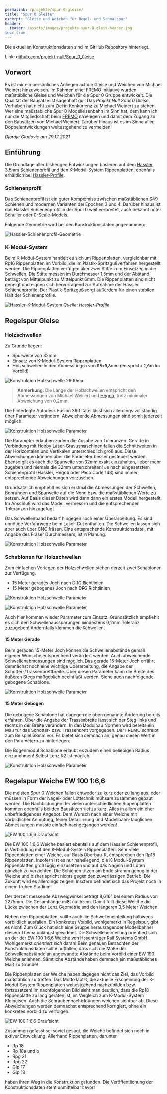 ```yaml
---
permalink: /projekte/spur-0-gleise/
title: "Spur 0 Gleise"
excerpt: "Gleise und Weichen für Regel- und Schmalspur"
header:
  teaser: /assets/images/projekte-spur-0-gleis-header.jpg
toc: true
---
```

Die aktuellen Konstruktionsdaten sind im GitHub Repository hinterlegt.

Link: [github.com/projekt-null/Spur_0_Gleise](https://github.com/projekt-null/Spur_0_Gleise) 

## Vorwort
Es ist mir ein persönliches Anliegen auf die Gleise und Weichen von Michael Weinert hinzuweisen. Im Rahmen einer FREMO Initiative wurden maßstäbliche Gleise und Weichen für die Spur 0 Gruppe entwickelt. Die Qualität der Bausätze ist sagenhaft gut! Das _Projekt Null Spur 0 Gleise_ Vorhaben hat nicht zum Ziel in Konkurrenz zu Michael Weinert zu stehen. Wer eine maßstäbliche Spur 0 Modelleisenbahn im Sinn hat, dem kann ich nur die Mitgliedschaft beim [FREMO](https://www.fremo-net.eu) nahelegen und damit dem Zugang zu den Bausätzen von Michael Weinert. Darüber hinaus ist es im Sinne aller, Doppelentwicklungen weitestgehend zu vermeiden!

_Djordje Gladovic am 29.12.2021_

## Einführung
Die Grundlage aller bisherigen Entwicklungen basieren auf dem [Hassler 3,5mm Schienenprofil](https://www.hassler-profile.li/index.php/weichen-gleiseprogramm/gleisbau-und-zubehoer-spur-0) und den K-Modul-System Rippenplatten, ebenfalls erhältlich bei [Hassler-Profile](https://www.hassler-profile.li/index.php/weichen-gleiseprogramm/k-modul-system-spur0).

### Schienenprofil
Das Schienenprofil ist ein guter Kompromiss zwischen maßstäblichen S49 Schienen und modernen Varianten der Epochen 3 und 4. Darüber hinaus ist das Hassler Schienenprofil in der Spur 0 weit verbreitet, auch bekannt unter Schuller oder 0-Scale-Models. 

Folgende Geometrie wird bei den Konstruktionsdaten angenommen:

![Hassler-Schienenprofil-Geometrie](/assets/images/projekte/spur-0-gleise/hassler-schienenprofil-geometrie.png)

### K-Modul-System
Beim K-Modul-System handelt es sich um Rippenplatten, vergleichbar mit Rp16 Rippenplatten im Vorbild, die im Plastik-Spritzgußverfahren hergestellt werden. Die Rippenplatten verfügen über zwei Stifte zum Einsetzen in die Schwellen. Die Stifte messen im Durchmesser 1,5mm und der Abstand beträgt von Mittelpunkt zu Mittelpunkt 6mm. Die Rippenplatten sind nicht geneigt und eignen sich hervorragend zur Aufnahme der Hassler Schienenprofile. Der Plastik-Spritzguß sorgt außerdem für einen stabilen Halt der Schienenprofile.

![Hassler-K-Modul-System](/assets/images/projekte/spur-0-gleise/hassler-k-modul-system.gif)
_Quelle: [Hassler-Profile](https://www.hassler-profile.li/)_


## Regelspur Gleise

### Holzschwellen
Zu Grunde liegen:
- Spurweite von 32mm
- Einsatz von K-Modul-System Rippenplatten
- Holzschwellen in den Abmessungen von 58x5,8mm (entspricht 2,6m im Vorbild)

![Konstruktion Holzschwelle 2600mm](/assets/images/projekte/spur-0-gleise/konstruktion-holzschwelle-2600mm.png)

> **Anmerkung**: Die Länge der Holzschwellen entspricht den Abmessungen von Michael Weinert und [Hegob](http://www.hegob.de/), trotz minimaler Abweichung von 0,2mm.

Die hinterlegte Autodesk Fusion 360 Datei lässt sich allerdings vollständig über Parameter verändern. Abweichende Abmessungen sind somit jederzeit möglich.

![Konstruktion Holzschwelle Parameter](/assets/images/projekte/spur-0-gleise/konstruktion-holzschwelle-parameter.png)

Die Parameter erlauben zudem die Angabe von Toleranzen. Gerade in Verbindung mit Hobby Laser-Gravusmaschinen fallen die Schnittweiten in der Horizontalen und Vertikalen unterschiedlich groß aus. Diese Abweichungen können über die Parameter besser gesteuert werden. Ebenso gilt es auch die Spurweite von 32mm exakt einzuhalten, lieber mehr zugeben und niemals die 32mm unterschreiten! Je nach eingesetztem Schienenprofil (Hassler, Hegob oder Peco Code 143) sind immer entsprechende Abweichungen vorzusehen. 

Grundsätzlich empfiehlt es sich erstmal die Abmessungen der Schwellen, Bohrungen und Spurweite auf die Norm bzw. die maßstäblichen Werte zu setzen. Auf Basis dieser Daten wird dann dann ein erstes Modell hergestellt. Im Anschluß wird das Modell vermessen und die entsprechenden Toleranzen hinzugefügt.

Das Schwellenband bedarf hingegen noch einer Überarbeitung. Es sind unnötige Verfahrwege beim Laser-Cut enthalten. Die Schwellen lassen sich aber auch über CNC fräsen. Eine entsprechende Konstruktionsdatei, mit Angabe des Fräser Durchmessers, ist in Planung.

![Konstruktion Holzschwelle Parameter](/assets/images/projekte/spur-0-gleise/konstruktion-holzschwellen-band.png)

### Schablonen für Holzschwellen
Zum einfachen Verlegen der Holzschwellen stehen derzeit zwei Schablonen zur Verfügung. 
- 15 Meter gerades Joch nach DRG Richtlinien
- 15 Meter gebogenes Joch nach DRG Richtlinien

![Konstruktion Holzschwelle Parameter](/assets/images/projekte/spur-0-gleise/konstruktion-schablone-15m-gerade.png)

![Konstruktion Holzschwelle Parameter](/assets/images/projekte/spur-0-gleise/konstruktion-schablone-15m-gebogen.png)

Auch hier kommen wieder Parameter zum Einsatz. Grundsätzlich empfiehlt es sich den Schwellenaussparungen mindestens 0,2mm Toleranz zuzugeben! Andernfalls klemmen die Schwellen.

#### 15 Meter Gerade

Beim geraden 15-Meter Joch können die Schwellenabstände gemäß eigener Wünsche entsprechend verändert werden. Auch abweichende Schwellenabmessungen sind möglich. Das gerade 15-Meter Joch erfährt demnächst noch eine wichtige Überarbeitung, die Angabe der Schotter-/Trassenbrettbreite. Über diesen Parameter kann die Breite des äußeren Stegs maßgeblich beeinflußt werden. Siehe auch nachfolgende gebogene Schablone.

![Konstruktion Holzschwelle Parameter](/assets/images/projekte/spur-0-gleise/konstruktion-schablone-15m-gerade-parameter.png)

#### 15 Meter Gebogen

Die gebogene Schablone hat dagegen die oben genannte Änderung bereits erfahren. Über die Angabe der Trassenbreite lässt sich der Steg links und rechts in der Breite verändern. In den Modulbau Normen wird bereits ein Maß für das Schotter- bzw. Trassenbrett vorgegeben. Der FREMO schreibt zum Beispiel 68mm vor. Es bietet sich demnach an, genau diesen Wert in den Parametern zu hinterlegen. 

Die Bogenmodul Schablone erlaubt es zudem einen beliebigen Radius einzunehmen! Selbst Lenz R2 ist möglich.

![Konstruktion Holzschwelle Parameter](/assets/images/projekte/spur-0-gleise/konstruktion-schablone-15m-gebogen-parameter.png)

## Regelspur Weiche EW 100 1:6,6

Die meisten Spur 0 Weichen fallen entweder zu kurz oder zu lang aus, oder müssen in Form der Nagel- oder Löttechnik mühsam zusammen gebaut werden. Die Nachbildungen der vielen unterschiedlichen Rippenplatten kommen ebenfalls bei den Bausätzen viel zu kurz. Alles in allem ein eher unbefriedigendes Angebot. Dem Wunsch nach einer Weiche mit vorbildlicher Anmutung, feiner Detaillierung und Modellbahn-tauglichen Abmessungen musste einfach nachgegangen werden!

![EW 100 1:6,6 Draufsicht](/assets/images/projekte/spur-0-gleise/ew-100-1-6-6-draufsicht.jpg)

Die EW 100 1:6,6 Weiche basiert ebenfalls auf dem Hassler Schienenprofil, in Verbindung mit den K-Modul-System Rippenplatten. Sehr viele Rippenplatten einer Weiche, auf Basis Oberbau-K, entsprechen den Rp16 Rippenplatten. Insofern ist es nur naheliegend, die K-Modul-System Rippenplatten großzügig einzusetzen und auf das Nageln und Löten gänzlich zu verzichten. Die Schienen sitzen am Ende stramm genug in der Weiche und bisher spricht nichts gegen den zuverlässigen Betrieb. Die Zukunft wird es allerdings zeigen! Insofern befindet sich das Projekt noch in einem frühen Stadium.

Der derzeit messende Abzweigwinkel beträgt 8,616° bei einem Radius von 2275mm. Die Gesamtlänge mißt ca. 55cm. Damit füllt diese Weiche die Lücke zwischen der Lenz Geometrie und den längeren 3,5 Meter Weichen. 

Neben den Rippenplatten, sollte auch die Schwelleneinteilung halbwegs vorbildlich ausfallen. Ein konkretes Vorbild, wohlgemerkt in Regelspur, gibt es nicht! Zum Glück hat sich eine Gruppe herausragender Modellbahner diesem Thema unlängst gewidmet. Die Schwelleneinteilung orientiert sich an der der EW 100 1:6,6 Weiche von [Hosenträger Rail Systems GmbH](https://www.hosentraeger-spur1.de/index.php/weichen-100-1-6-6). Wohlgemerkt _orientiert sich_ daran! Beim genauen Betrachten der Konstruktionsdaten sollte auffallen, dass sich die Maße der Schwellenabstände an angewandte Abstände beim Vorbild einer EW 190 Weiche anlehnen. Sämtliche Abstände haben demnach ein maßstäbliches Maß zu Grunde!

Die Rippenplatten der Weiche haben dagegen nicht das Ziel, das Vorbild maßstäblich zu treffen. Das Motto lautet, die aktuelle Erscheinung der K-Modul-System Rippenplatten weitestgehend nachzubilden bzw. fortzusetzen! Im nachfolgenden Bild sieht man deutlich, dass die Rp18 Rippenplatte zu lang geraten ist, im Vergleich zum K-Modul-System Kleineisen. Auch die Schraubennachbildungen weichen sichtbar ab. Diese Abweichungen werden demnächst entsprechend korrigiert, ohne ein konkretes Vorbild zu verfolgen.

![EW 100 1:6,6 Draufsicht](/assets/images/projekte/spur-0-gleise/spur-0-gleis-rp18-vs-hassler-rp16-20211229.jpg)

Zusammen gefasst sei soviel gesagt, die Weiche befindet sich noch in aktiver Entwicklung. Allerhand Rippenplatten, darunter

- Rp 18
- Rp 18a und b
- Rpg 21
- Rpg 22
- Glp 17
- Glp 18

haben ihren Weg in die Konstruktion gefunden. Die Veröffentlichung der Konstruktionsdaten steht unmittelbar bevor!

